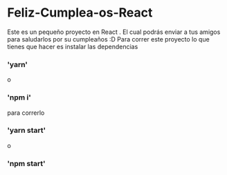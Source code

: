 # Feliz-Cumplea-os-React
Este es un pequeño proyecto en React . El cual podrás enviar a tus amigos para saludarlos por su cumpleaños  :D
Para correr este proyecto lo que tienes que hacer es
instalar las dependencias
### 'yarn'
o
### 'npm i'

para correrlo 
### 'yarn start'
o
### 'npm start'
